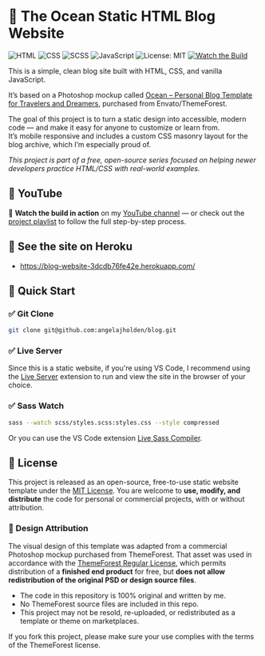 # :ocean: The Ocean Static HTML Blog Website

![HTML](https://img.shields.io/badge/HTML5-1E9FB4.svg?style=flat&logo=html5&logoColor=white)
![CSS](https://img.shields.io/badge/CSS3-1E9FB4.svg?style=flat&logo=css3&logoColor=white)
![SCSS](https://img.shields.io/badge/SCSS-1E9FB4.svg?style=flat&logo=sass&logoColor=white)
![JavaScript](https://img.shields.io/badge/JavaScript-1E9FB4.svg?style=flat&logo=javascript&logoColor=white)
![License: MIT](https://img.shields.io/badge/License-MIT-1E9FB4.svg?style=flat&logo=open-source-initiative&logoColor=white)
[![Watch the Build](https://img.shields.io/badge/YouTube-Watch-1E9FB4.svg?style=flat&logo=youtube&logoColor=white)](https://www.youtube.com/playlist?list=PLiEcEGGtRVumb3GPMVk2JYG687ysA3vN9)

This is a simple, clean blog site built with HTML, CSS, and vanilla JavaScript.

It’s based on a Photoshop mockup called [Ocean – Personal Blog Template for Travelers and Dreamers](https://themeforest.net/item/ocean-personal-blog-template-for-travelers-and-dreamers-/15702539), purchased from Envato/ThemeForest.

The goal of this project is to turn a static design into accessible, modern code — and make it easy for anyone to customize or learn from.  
It’s mobile responsive and includes a custom CSS masonry layout for the blog archive, which I’m especially proud of.

_This project is part of a free, open-source series focused on helping newer developers practice HTML/CSS with real-world examples._

## :red_circle: YouTube

:movie_camera: **Watch the build in action** on my [YouTube channel](https://www.youtube.com/@angelajholden) — or check out the [project playlist](https://www.youtube.com/playlist?list=PLiEcEGGtRVumb3GPMVk2JYG687ysA3vN9) to follow the full step-by-step process.

## :link: See the site on Heroku

-   https://blog-website-3dcdb76fe42e.herokuapp.com/

## :rocket: Quick Start

### :white_check_mark: Git Clone

```bash
git clone git@github.com:angelajholden/blog.git
```

### :white_check_mark: Live Server

Since this is a static website, if you're using VS Code, I recommend using the [Live Server](https://marketplace.visualstudio.com/items?itemName=ritwickdey.LiveServer) extension to run and view the site in the browser of your choice.

### :white_check_mark: Sass Watch

```bash
sass --watch scss/styles.scss:styles.css --style compressed
```

Or you can use the VS Code extension [Live Sass Compiler](https://marketplace.visualstudio.com/items?itemName=glenn2223.live-sass).

## :scroll: License

This project is released as an open-source, free-to-use static website template under the [MIT License](LICENSE.md). You are welcome to **use, modify, and distribute** the code for personal or commercial projects, with or without attribution.

### 🎨 Design Attribution

The visual design of this template was adapted from a commercial Photoshop mockup purchased from ThemeForest. That asset was used in accordance with the [ThemeForest Regular License](https://themeforest.net/licenses/standard), which permits distribution of a **finished end product** for free, but **does not allow redistribution of the original PSD or design source files**.

-   The code in this repository is 100% original and written by me.
-   No ThemeForest source files are included in this repo.
-   This project may not be resold, re-uploaded, or redistributed as a template or theme on marketplaces.

If you fork this project, please make sure your use complies with the terms of the ThemeForest license.
